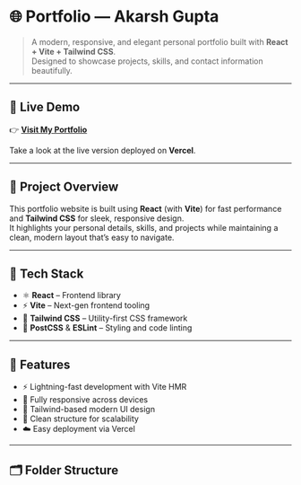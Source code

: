 # 🌐 Portfolio — Akarsh Gupta

> A modern, responsive, and elegant personal portfolio built with **React + Vite + Tailwind CSS**.  
> Designed to showcase projects, skills, and contact information beautifully.

---

## 🚀 Live Demo

👉 **[Visit My Portfolio](https://portfolio-akarshgupta.vercel.app)**  

Take a look at the live version deployed on **Vercel**.

---

## 🔧 Project Overview

This portfolio website is built using **React** (with **Vite**) for fast performance and **Tailwind CSS** for sleek, responsive design.  
It highlights your personal details, skills, and projects while maintaining a clean, modern layout that’s easy to navigate.

---

## 🧰 Tech Stack

- ⚛️ **React** – Frontend library  
- ⚡ **Vite** – Next-gen frontend tooling  
- 🎨 **Tailwind CSS** – Utility-first CSS framework  
- 🧱 **PostCSS** & **ESLint** – Styling and code linting  

---

## 🧩 Features

- ⚡ Lightning-fast development with Vite HMR  
- 📱 Fully responsive across devices  
- 🎨 Tailwind-based modern UI design  
- 🧭 Clean structure for scalability  
- ☁️ Easy deployment via Vercel  

---

## 🗂 Folder Structure


